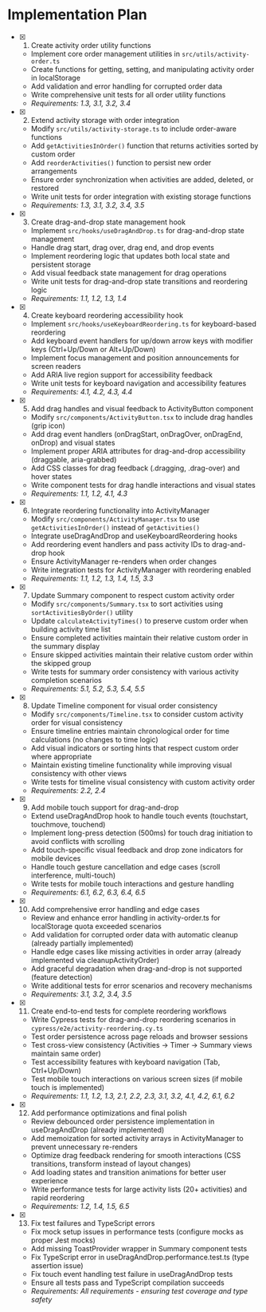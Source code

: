 # Implementation Plan

- [x] 1. Create activity order utility functions
  - Implement core order management utilities in `src/utils/activity-order.ts`
  - Create functions for getting, setting, and manipulating activity order in localStorage
  - Add validation and error handling for corrupted order data
  - Write comprehensive unit tests for all order utility functions
  - _Requirements: 1.3, 3.1, 3.2, 3.4_

- [x] 2. Extend activity storage with order integration
  - Modify `src/utils/activity-storage.ts` to include order-aware functions
  - Add `getActivitiesInOrder()` function that returns activities sorted by custom order
  - Add `reorderActivities()` function to persist new order arrangements
  - Ensure order synchronization when activities are added, deleted, or restored
  - Write unit tests for order integration with existing storage functions
  - _Requirements: 1.3, 3.1, 3.2, 3.4, 3.5_

- [x] 3. Create drag-and-drop state management hook
  - Implement `src/hooks/useDragAndDrop.ts` for drag-and-drop state management
  - Handle drag start, drag over, drag end, and drop events
  - Implement reordering logic that updates both local state and persistent storage
  - Add visual feedback state management for drag operations
  - Write unit tests for drag-and-drop state transitions and reordering logic
  - _Requirements: 1.1, 1.2, 1.3, 1.4_

- [x] 4. Create keyboard reordering accessibility hook
  - Implement `src/hooks/useKeyboardReordering.ts` for keyboard-based reordering
  - Add keyboard event handlers for up/down arrow keys with modifier keys (Ctrl+Up/Down or Alt+Up/Down)
  - Implement focus management and position announcements for screen readers
  - Add ARIA live region support for accessibility feedback
  - Write unit tests for keyboard navigation and accessibility features
  - _Requirements: 4.1, 4.2, 4.3, 4.4_

- [x] 5. Add drag handles and visual feedback to ActivityButton component
  - Modify `src/components/ActivityButton.tsx` to include drag handles (grip icon)
  - Add drag event handlers (onDragStart, onDragOver, onDragEnd, onDrop) and visual states
  - Implement proper ARIA attributes for drag-and-drop accessibility (draggable, aria-grabbed)
  - Add CSS classes for drag feedback (.dragging, .drag-over) and hover states
  - Write component tests for drag handle interactions and visual states
  - _Requirements: 1.1, 1.2, 4.1, 4.3_

- [x] 6. Integrate reordering functionality into ActivityManager
  - Modify `src/components/ActivityManager.tsx` to use `getActivitiesInOrder()` instead of `getActivities()`
  - Integrate useDragAndDrop and useKeyboardReordering hooks
  - Add reordering event handlers and pass activity IDs to drag-and-drop hook
  - Ensure ActivityManager re-renders when order changes
  - Write integration tests for ActivityManager with reordering enabled
  - _Requirements: 1.1, 1.2, 1.3, 1.4, 1.5, 3.3_

- [x] 7. Update Summary component to respect custom activity order
  - Modify `src/components/Summary.tsx` to sort activities using `sortActivitiesByOrder()` utility
  - Update `calculateActivityTimes()` to preserve custom order when building activity time list
  - Ensure completed activities maintain their relative custom order in the summary display
  - Ensure skipped activities maintain their relative custom order within the skipped group
  - Write tests for summary order consistency with various activity completion scenarios
  - _Requirements: 5.1, 5.2, 5.3, 5.4, 5.5_

- [x] 8. Update Timeline component for visual order consistency
  - Modify `src/components/Timeline.tsx` to consider custom activity order for visual consistency
  - Ensure timeline entries maintain chronological order for time calculations (no changes to time logic)
  - Add visual indicators or sorting hints that respect custom order where appropriate
  - Maintain existing timeline functionality while improving visual consistency with other views
  - Write tests for timeline visual consistency with custom activity order
  - _Requirements: 2.2, 2.4_

- [x] 9. Add mobile touch support for drag-and-drop
  - Extend useDragAndDrop hook to handle touch events (touchstart, touchmove, touchend)
  - Implement long-press detection (500ms) for touch drag initiation to avoid conflicts with scrolling
  - Add touch-specific visual feedback and drop zone indicators for mobile devices
  - Handle touch gesture cancellation and edge cases (scroll interference, multi-touch)
  - Write tests for mobile touch interactions and gesture handling
  - _Requirements: 6.1, 6.2, 6.3, 6.4, 6.5_

- [x] 10. Add comprehensive error handling and edge cases
  - Review and enhance error handling in activity-order.ts for localStorage quota exceeded scenarios
  - Add validation for corrupted order data with automatic cleanup (already partially implemented)
  - Handle edge cases like missing activities in order array (already implemented via cleanupActivityOrder)
  - Add graceful degradation when drag-and-drop is not supported (feature detection)
  - Write additional tests for error scenarios and recovery mechanisms
  - _Requirements: 3.1, 3.2, 3.4, 3.5_

- [x] 11. Create end-to-end tests for complete reordering workflows
  - Write Cypress tests for drag-and-drop reordering scenarios in `cypress/e2e/activity-reordering.cy.ts`
  - Test order persistence across page reloads and browser sessions
  - Test cross-view consistency (Activities → Timer → Summary views maintain same order)
  - Test accessibility features with keyboard navigation (Tab, Ctrl+Up/Down)
  - Test mobile touch interactions on various screen sizes (if mobile touch is implemented)
  - _Requirements: 1.1, 1.2, 1.3, 2.1, 2.2, 2.3, 3.1, 3.2, 4.1, 4.2, 6.1, 6.2_

- [x] 12. Add performance optimizations and final polish
  - Review debounced order persistence implementation in useDragAndDrop (already implemented)
  - Add memoization for sorted activity arrays in ActivityManager to prevent unnecessary re-renders
  - Optimize drag feedback rendering for smooth interactions (CSS transitions, transform instead of layout changes)
  - Add loading states and transition animations for better user experience
  - Write performance tests for large activity lists (20+ activities) and rapid reordering
  - _Requirements: 1.2, 1.4, 1.5, 6.5_

- [x] 13. Fix test failures and TypeScript errors
  - Fix mock setup issues in performance tests (configure mocks as proper Jest mocks)
  - Add missing ToastProvider wrapper in Summary component tests
  - Fix TypeScript error in useDragAndDrop.performance.test.ts (type assertion issue)
  - Fix touch event handling test failure in useDragAndDrop tests
  - Ensure all tests pass and TypeScript compilation succeeds
  - _Requirements: All requirements - ensuring test coverage and type safety_